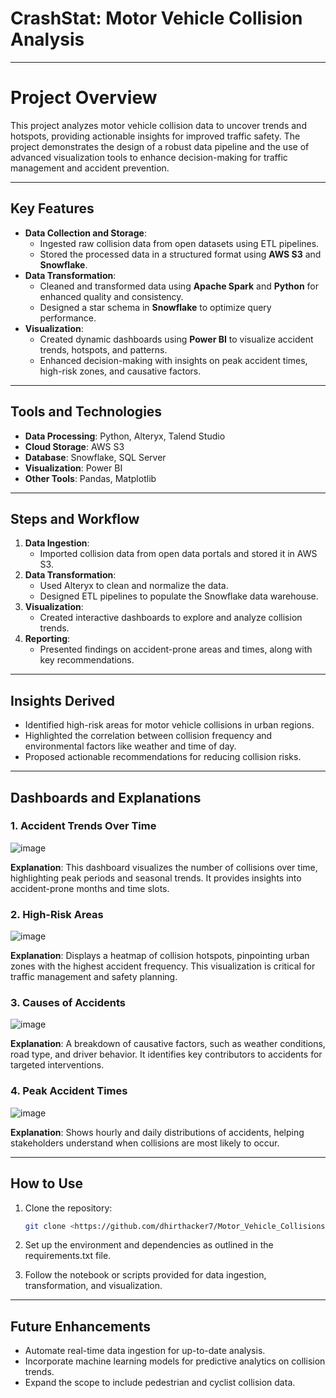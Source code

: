 # CrashStat: Motor Vehicle Collision Analysis

---

# Project Overview

This project analyzes motor vehicle collision data to uncover trends and hotspots, providing actionable insights for improved traffic safety. The project demonstrates the design of a robust data pipeline and the use of advanced visualization tools to enhance decision-making for traffic management and accident prevention.

---

## Key Features

- **Data Collection and Storage**:
    - Ingested raw collision data from open datasets using ETL pipelines.
    - Stored the processed data in a structured format using **AWS S3** and **Snowflake**.
- **Data Transformation**:
    - Cleaned and transformed data using **Apache Spark** and **Python** for enhanced quality and consistency.
    - Designed a star schema in **Snowflake** to optimize query performance.
- **Visualization**:
    - Created dynamic dashboards using **Power BI** to visualize accident trends, hotspots, and patterns.
    - Enhanced decision-making with insights on peak accident times, high-risk zones, and causative factors.

---

## Tools and Technologies

- **Data Processing**: Python, Alteryx, Talend Studio
- **Cloud Storage**: AWS S3
- **Database**: Snowflake,  SQL Server
- **Visualization**: Power BI
- **Other Tools**: Pandas, Matplotlib

---

## Steps and Workflow

1. **Data Ingestion**:
    - Imported collision data from open data portals and stored it in AWS S3.
2. **Data Transformation**:
    - Used Alteryx to clean and normalize the data.
    - Designed ETL pipelines to populate the Snowflake data warehouse.
3. **Visualization**:
    - Created interactive dashboards to explore and analyze collision trends.
4. **Reporting**:
    - Presented findings on accident-prone areas and times, along with key recommendations.

---

## Insights Derived

- Identified high-risk areas for motor vehicle collisions in urban regions.
- Highlighted the correlation between collision frequency and environmental factors like weather and time of day.
- Proposed actionable recommendations for reducing collision risks.

---

## Dashboards and Explanations

### 1. Accident Trends Over Time

![image](https://github.com/user-attachments/assets/9f011d3f-e3e0-45d5-89eb-a4dc0bc273b7)

**Explanation**: This dashboard visualizes the number of collisions over time, highlighting peak periods and seasonal trends. It provides insights into accident-prone months and time slots.

### 2. High-Risk Areas

![image](https://github.com/user-attachments/assets/bf9681c3-5e81-49d8-90b3-cff7767027ad)

**Explanation**: Displays a heatmap of collision hotspots, pinpointing urban zones with the highest accident frequency. This visualization is critical for traffic management and safety planning.

### 3. Causes of Accidents

![image](https://github.com/user-attachments/assets/bc404519-4e70-48df-9195-db5610c16388)

**Explanation**: A breakdown of causative factors, such as weather conditions, road type, and driver behavior. It identifies key contributors to accidents for targeted interventions.

### 4. Peak Accident Times

![image](https://github.com/user-attachments/assets/9d8647a4-b847-4c1f-a2e1-13d53a9b909e)

**Explanation**: Shows hourly and daily distributions of accidents, helping stakeholders understand when collisions are most likely to occur.

---

## How to Use

1. Clone the repository:
    
    ```bash
    git clone <https://github.com/dhirthacker7/Motor_Vehicle_Collisions.git>
    ```
    
2. Set up the environment and dependencies as outlined in the requirements.txt file.
3. Follow the notebook or scripts provided for data ingestion, transformation, and visualization.

---

## Future Enhancements

- Automate real-time data ingestion for up-to-date analysis.
- Incorporate machine learning models for predictive analytics on collision trends.
- Expand the scope to include pedestrian and cyclist collision data.
